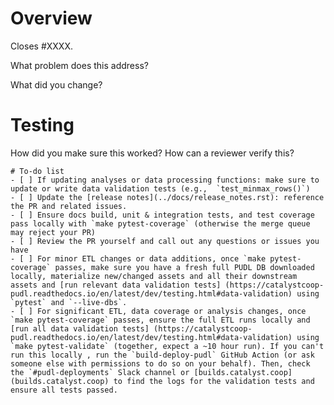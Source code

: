 <!--
Resources:
* contributing guidelines: https://catalystcoop-pudl.readthedocs.io/en/latest/CONTRIBUTING.html
* code of conduct: https://catalystcoop-pudl.readthedocs.io/en/latest/code_of_conduct.html
-->
# Overview

Closes #XXXX.

What problem does this address?

What did you change?

# Testing

How did you make sure this worked? How can a reviewer verify this?

```[tasklist]
# To-do list
- [ ] If updating analyses or data processing functions: make sure to update or write data validation tests (e.g.,  `test_minmax_rows()`)
- [ ] Update the [release notes](../docs/release_notes.rst): reference the PR and related issues.
- [ ] Ensure docs build, unit & integration tests, and test coverage pass locally with `make pytest-coverage` (otherwise the merge queue may reject your PR)
- [ ] Review the PR yourself and call out any questions or issues you have
- [ ] For minor ETL changes or data additions, once `make pytest-coverage` passes, make sure you have a fresh full PUDL DB downloaded locally, materialize new/changed assets and all their downstream assets and [run relevant data validation tests] (https://catalystcoop-pudl.readthedocs.io/en/latest/dev/testing.html#data-validation) using `pytest` and `--live-dbs`.
- [ ] For significant ETL, data coverage or analysis changes, once `make pytest-coverage` passes, ensure the full ETL runs locally and [run all data validation tests] (https://catalystcoop-pudl.readthedocs.io/en/latest/dev/testing.html#data-validation) using `make pytest-validate` (together, expect a ~10 hour run). If you can't run this locally , run the `build-deploy-pudl` GitHub Action (or ask someone else with permissions to do so on your behalf). Then, check the `#pudl-deployments` Slack channel or [builds.catalyst.coop] (builds.catalyst.coop) to find the logs for the validation tests and ensure all tests passed.
```
